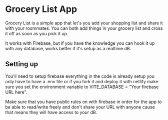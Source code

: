 # Grocery List App

Grocery List is a simple app that let's you add your shopping list and share it with your roommates. You can both add things in your grocery list and cross it off as soon as you pick it up.

It works with Firebase, but if you have the knowledge you can hook it up with any database, works better if it's setup as a realtime dB.

## Setting up

You'll need to setup firebase everything in the code is already setup you only have to have a .env file or if you fork it and deploy it with netlify make sure you set the environment variable to VITE_DATABASE = "Your firebase URL here".

Make sure that you have public rules on with firebase in order for the app to be able to read/write freely and don't share your URL with anyone cause that means they will have access to your dB.
